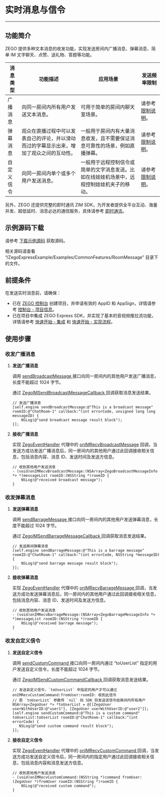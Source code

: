 # 实时消息与信令
- - -

## 功能简介


ZEGO 提供多种文本消息的收发功能，实现发送房间内广播消息、弹幕消息、简单 IM 文字聊天、点赞、送礼物、答题等功能。


| 消息类型 | 功能描述 | 应用场景 | 发送频率限制 |
|-------|--------|--------|--------|
| 广播消息 | 向同一房间内所有用户发送文本消息。 | 可用于简单的房间内聊天室场景。 | 请参考 [限制说明](https://doc-zh.zego.im/article/7583)。 |
| 弹幕消息 | 观众在直播过程中可以发表自己的评论，并以滑动而过的字幕显示出来，增加了观众之间的互动性。 | 一般用于房间内有大量消息收发，且不需要保证消息可靠性的场景，例如直播弹幕。 | 请参考 [限制说明](https://doc-zh.zego.im/article/7583)。|
| 自定义信令 | 向同一房间内单个或多个用户发送消息。 | 一般用于远程控制信令或简单的文字消息发送。比如在线娃娃机场景中，远程控制娃娃机夹子的移动。 | 请参考 [限制说明](https://doc-zh.zego.im/article/7583)。

另外，ZEGO 还提供完整的即时通讯 ZIM SDK，为开发者提供全平台互动、海量并发、超低延时、消息必达的通信服务，具体请参考 [即时通讯](https://doc-zh.zego.im/article/11912)。


## 示例源码下载

请参考 [下载示例源码](https://doc-zh.zego.im/article/3127) 获取源码。

相关源码请查看 “/ZegoExpressExample/Examples/CommonFeatures/RoomMessage” 目录下的文件。

## 前提条件

在发送实时消息前，请确保：

- 已在 [ZEGO 控制台](https://console.zego.im) 创建项目，并申请有效的 AppID 和 AppSign，详情请参考 [控制台 - 项目信息](/console/project-info)。
- 已在项目中集成 ZEGO Express SDK，并实现了基本的音视频推拉流功能，详情请参考 [快速开始 - 集成](https://doc-zh.zego.im/article/1400) 和 [快速开始 - 实现流程](https://doc-zh.zego.im/article/7629)。


## 使用步骤

### 收发广播消息

1. **发送广播消息**

    调用 [sendBroadcastMessage ](https://doc-zh.zego.im/article/api?doc=Express_Video_SDK_API~ObjectiveC_ios~class~zego-express-engine#send-broadcast-message-room-id-callback) 接口向同一房间内的其他用户发送广播消息，长度不能超过 1024 字节。

    通过 [ZegoIMSendBroadcastMessageCallback ](https://doc-zh.zego.im/article/api?doc=Express_Video_SDK_API~objective-c_macos~class~ZegoExpressDefines#zego-im-send-broadcast-message-callback) 回调获取消息发送结果。

    ```objc
    // 发送广播消息
    [self.engine sendBroadcastMessage:@"This is a broadcast message" roomID:@"ChatRoom-1" callback:^(int errorCode, unsigned long long messageID) {
        NSLog(@"send broadcast message result block");
    }];
    ```

2. **接收广播消息**

    实现 [ZegoEventHandler](https://doc-zh.zego.im/article/api?doc=Express_Video_SDK_API~objective-c_macos~protocol~ZegoEventHandler) 代理中的 [onIMRecvBroadcastMessage](https://doc-zh.zego.im/article/api?doc=Express_Video_SDK_API~objective-c_macos~protocol~ZegoEventHandler#on-im-recv-broadcast-message-room-id) 回调，当发送方成功发送广播消息后，同一房间内的其他用户通过此回调接收相关信息，包括消息内容、消息 ID、发送时间及发送方信息。

    ```objc
    // 收到其他用户发送消息
    - (void)onIMRecvBroadcastMessage:(NSArray<ZegoBroadcastMessageInfo *> *)messageList roomID:(NSString *)roomID {
        NSLog(@"received broadcast message");
    }
    ```

### 收发弹幕消息

1. **发送弹幕消息**

    调用 [sendBarrageMessage ](https://doc-zh.zego.im/article/api?doc=Express_Video_SDK_API~ObjectiveC_ios~class~zego-express-engine#send-barrage-message-room-id-callback) 接口向同一房间内的其他用户发送弹幕消息，长度不能超过 1024 字节。

    通过 [ZegoIMSendBarrageMessageCallback ](https://doc-zh.zego.im/article/api?doc=Express_Video_SDK_API~objective-c_macos~class~ZegoExpressDefines#zego-im-send-barrage-message-callback) 回调获取消息发送结果。

    ```objc
    // 发送房间弹幕消息
    [self.engine sendBarrageMessage:@"This is a barrage message" roomID:@"ChatRoom-1" callback:^(int errorCode, NSString *messageID) {
        NSLog(@"send barrage message result block");
    }];
    ```

2. **接收弹幕消息**

    实现 [ZegoEventHandler](https://doc-zh.zego.im/article/api?doc=Express_Video_SDK_API~objective-c_macos~protocol~ZegoEventHandler) 代理中的 [onIMRecvBarrageMessage ](https://doc-zh.zego.im/article/api?doc=Express_Video_SDK_API~objective-c_macos~protocol~ZegoEventHandler#on-im-recv-barrage-message-room-id) 回调，当发送方成功发送弹幕消息后，同一房间内的其他用户通过此回调接收相关信息，包括消息内容、消息 ID、发送时间及发送方信息。

    ```objc
    // 收到其他用户发送消息
    - (void)onIMRecvBarrageMessage:(NSArray<ZegoBarrageMessageInfo *> *)messageList roomID:(NSString *)roomID {
        NSLog(@"received barrage message");
    }
    ```

### 收发自定义信令

1. **发送自定义信令**

    调用 [sendCustomCommand ](https://doc-zh.zego.im/article/api?doc=Express_Video_SDK_API~objective-c_macos~class~ZegoExpressEngine#send-custom-command-callback) 接口向同一房间内通过 “toUserList” 指定的用户发送自定义信令，长度不能超过 1024 字节。

    通过 [ZegoIMSendCustomCommandCallback ](https://doc-zh.zego.im/article/api?doc=Express_Video_SDK_API~objective-c_macos~class~ZegoExpressDefines#zego-im-send-custom-command-callback) 回调获取消息发送结果。

    ```objc
    // 发送自定义信令，`toUserList` 中指定的用户才可以通过 onIMRecvCustomCommand:fromUser:roomID: 收到此信令
    // 若 `toUserList` 参数传 `nil` 则 SDK 将发送该信令给房间内所有用户
    NSArray<ZegoUser *> *toUserList = @[[ZegoUser userWithUserID:@"user1"], [ZegoUser userWithUserID:@"user2"]];
    [self.engine sendCustomCommand:@"This is a custom command" toUserList:toUserList roomID:@"ChatRoom-1" callback:^(int errorCode) {
       NSLog(@"send custom command result block");
    }];
    ```

2. **接收自定义信令**

    实现 [ZegoEventHandler](https://doc-zh.zego.im/article/api?doc=Express_Video_SDK_API~objective-c_macos~protocol~ZegoEventHandler) 代理中的 [onIMRecvCustomCommand ](https://doc-zh.zego.im/article/api?doc=Express_Video_SDK_API~ObjectiveC_ios~protocol~zego-event-handler#on-im-recv-custom-command-from-user-room-id) 回调，当发送方成功发送自定义信令后，同一房间内的指定用户通过此回调接收相关信息，包括消息内容和消息发送方信息。

    ```objc
    // 收到其他用户发送消息
    - (void)onIMRecvCustomCommand:(NSString *)command fromUser:(ZegoUser *)fromUser roomID:(NSString *)roomID {
        NSLog(@"received custom command");
    }
    ```

<Content />